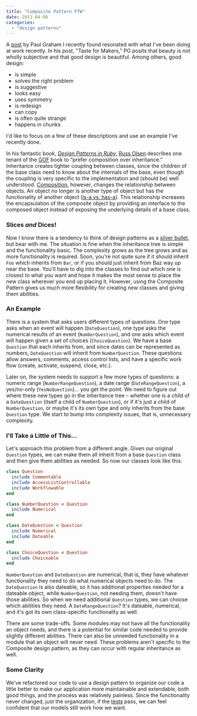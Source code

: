 ```yaml
---
title: "Composite Pattern FTW"
date: 2011-04-06
categories:
  - "design patterns"
---
```


A [post](http://www.paulgraham.com/taste.html) by Paul Graham I recently found resonated with what I've been doing at work recently. In his post, "Taste for Makers," PG posits that beauty is not wholly subjective and that good design is beautiful. Among others, good design:

* is simple
* solves the right problem
* is suggestive
* looks easy
* uses symmetry
* is redesign
* can copy
* is often quite strange
* happens in chunks

I'd like to focus on a few of these descriptions and use an example I've recently done.

In his fantastic book, *[Design Patterns in Ruby](http://www.designpatternsinruby.com/)*, [Russ Olsen](http://blog.russolsen.com/) describes one tenant of the [GOF](http://c2.com/cgi/wiki?GangOfFour) book to “prefer composition over inheritance.” Inheritance creates tighter coupling between classes, since the children of the base class need to know about the internals of the base, even though the coupling is very specific to the implementation and (should be) well understood. [Composition](http://en.wikipedia.org/wiki/Composite_pattern), however, changes the relationship between objects. An object no longer is another type of object but has the functionality of another object ([is-a vs. has-a](http://en.wikipedia.org/wiki/Has-a)). This relationship increases the encapsulation of the composite object by providing an interface to the composed object instead of exposing the underlying details of a base class.

### Slices *and* Dices!

Now I know there is a tendency to think of design patterns as a [silver bullet](http://en.wikipedia.org/wiki/No_Silver_Bullet), but bear with me. The situation is fine when the inheritance tree is simple and the functionality basic. The complexity grows as the tree grows and as more functionality is required. Soon, you're not quite sure if it should inherit `Foo` which inherits from `Bar`, or if you should just inherit from Baz way up near the base. You'll have to dig into the classes to find out which one is closest to what you want and hope it makes the most sense to place the new class wherever you end up placing it. However, using the Composite Pattern gives us much more flexibility for creating new classes and giving them abilities.

### An Example

There is a system that asks users different types of questions. One type asks when an event will happen (`DateQuestion`), one type asks the numerical results of an event (`NumberQuestion`), and one asks which event will happen given a set of choices (`ChoiceQuestion`). We have a base `Question` that each inherits from, and since dates can be represented as numbers, `DateQuestion` will inherit from `NumberQuestion`. These questions allow answers, comments, access control lists, and have a specific work flow (create, activate, suspend, close, etc.).

Later on, the system needs to support a few more types of questions: a numeric range (`NumberRangeQuestion`), a date range (`DateRangeQuestion`), a yes/no-only (`YesNoQuestion`)... you get the point. We need to figure out where these new types go in the inheritance tree – whether one is a child of a `DateQuestion` (itself a child of `NumberQuestion`), or if it's just a child of `NumberQuestion`, or maybe it's its own type and only inherits from the base `Question` type. We start to bump into complexity issues, that is, unnecessary complexity.

### I'll Take a Little of This...

Let's approach this problem from a different angle. Given our original `Question` types, we can make them all inherit from a base `Question` class and then give them abilities as needed. So now our classes look like this:

```ruby
class Question
  include Commentable
  include AccessListControllable
  include Workflowable
end

class NumberQuestion < Question
  include Numerical
end

class DateQuestion < Question
  include Numerical
  include Dateable
end

class ChoiceQuestion < Question
  include Choiceable
end
```

`NumberQuestion` and `DateQuestion` are numerical, that is, they have whatever functionality they need to do what numerical objects need to do. The `DateQuestion` is also dateable, so it has additional properties needed for a dateable object, while `NumberQuestion`, not needing them, doesn't have those abilities. So when we need additional `Question` types, we can choose which abilities they need. A `DateRangeQuestion`? It's dateable, numerical, and it's got its own class-specific functionality as well.

There are some trade-offs. Some modules may not have all the functionality an object needs, and there is a potential for similar code needed to provide slightly different abilities. There can also be unneeded functionality in a module that an object will never need. These problems aren't specific to the Composite design pattern, as they can occur with regular inheritance as well.

### Some Clarity

We've refactored our code to use a design pattern to organize our code a little better to make our application more maintainable and extendable, both good things, and the process was relatively painless. Since the functionality never changed, just the organization, if the [tests](http://smartic.us/2008/08/15/tatft-i-feel-a-revolution-coming-on/) pass, we can feel confident that our models still work how we want.
